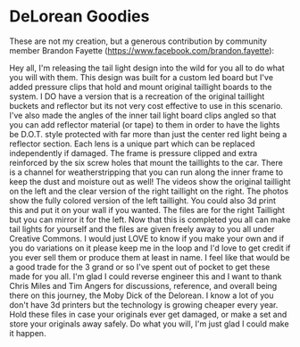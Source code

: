 # DeLorean Goodies

These are not my creation, but a generous contribution by community member Brandon Fayette (https://www.facebook.com/brandon.fayette):

Hey all,
I'm releasing the tail light design into the wild for you all to do what you will with them.  This design was built for a custom led board but I've added pressure clips that hold and mount original taillight boards to the system.  I DO have a version that is a recreation of the original taillight buckets and reflector but its not very cost effective to use in this scenario.
I've also made the angles of the inner tail light board clips angled so that you can add reflector material (or tape) to them in order to have the lights be D.O.T. style protected with far more than just the center red light being a reflector section.
Each lens is a unique part which can be replaced independently if damaged.
The frame is pressure clipped and extra reinforced by the six screw holes that mount the taillights to the car.
There is a channel for weatherstripping that you can run along the inner frame to keep the dust and moisture out as well!
The videos show the original taillight on the left and the clear version of the right taillight on the right.  The photos show the fully colored version of the left taillight.
You could also 3d print this and put it on your wall if you wanted.
The files are for the right Taillight but you can mirror it for the left.
Now that this is completed you all can make tail lights for yourself and the files are given freely away to you all under Creative Commons.  I would just LOVE to know if you make your own and if you do variations on it please keep me in the loop and I'd love to get credit if you ever sell them or produce them at least in name.  I feel like that would be a good trade for the 3 grand or so I've spent out of pocket to get these made for you all.
I'm glad I could reverse engineer this and I want to thank Chris Miles and  Tim Angers for discussions, reference, and overall being there on this journey, the Moby Dick of the Delorean.
I know a lot of you don't have 3d printers but the technology is growing cheaper every year.  Hold these files in case your originals ever get damaged, or make a set and store your originals away safely.  Do what you will, I'm just glad I could make it happen.

